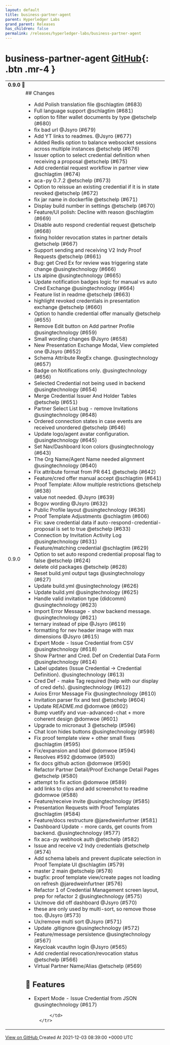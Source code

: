 ```yaml
---
layout: default
title: business-partner-agent
parent: Hyperledger Labs
grand_parent: Releases
has_children: false
permalink: /releases/hyperledger-labs/business-partner-agent
---
```


# business-partner-agent <span class="fs-3 right-align">[GitHub](https://github.com/hyperledger-labs/business-partner-agent){: .btn .mr-4 }</span>


<div>
    <table>
        <tr>
            <td colspan="2">
                <b>
                    0.9.0 🌈
                </b>
            </td>
        </tr>
        <tr>
            <td>
                <span class="chip">
                    0.9.0
                </span>
            </td>
            <td>
                ## Changes

- Add Polish translation file @schlagtim (#683)
- Full language support @schlagtim (#681)
- option to filter wallet documents by type @etschelp (#680)
- fix bad url @Jsyro (#679)
- Add YT links to readmes. @Jsyro (#677)
- Added Redis option to balance websocket sessions across multiple instances @etschelp (#676)
- Issuer option to select credential definition when receiving a proposal @etschelp (#675)
- Add credential request workflow in partner view @schlagtim (#674)
- aca-py 0.7.2 @etschelp (#673)
- Option to reissue an existing credential if it is in state revoked @etschelp (#672)
- fix jar name in dockerfile @etschelp (#671)
- Display build number in settings @etschelp (#670)
- Feature/UI polish: Decline with reason @schlagtim (#669)
- Disable auto respond credential request @etschelp (#668)
- fixing holder revocation states in partner details @etschelp (#667)
- Support sending and receiving V2 Indy Proof Requests @etschelp (#661)
- Bug: get Cred Ex for review was triggering state change @usingtechnology (#666)
- Lts alpine @usingtechnology (#665)
- Update notification badges logic for manual vs auto Cred Exchange @usingtechnology (#664)
- Feature list in readme @etschelp (#663)
- highlight revoked credentials in presentation exchange  @etschelp (#660)
- Option to handle credential offer manually @etschelp (#655)
- Remove Edit button on Add partner Profile @usingtechnology (#659)
- Small wording changes @Jsyro (#658)
- New Presentation Exchange Modal, View completed one @Jsyro (#652)
- Schema Attribute RegEx change. @usingtechnology (#657)
- Badge on Notifications only. @usingtechnology (#656)
- Selected Credential not being used in backend @usingtechnology (#654)
- Merge Credential Issuer And Holder Tables @etschelp (#651)
- Partner Select List bug - remove Invitations @usingtechnology (#648)
- Ordered connection states in case events are received unordered @etschelp (#646)
- Update logo/agent avatar configuration. @usingtechnology (#645)
- Set Nav/Dashboard Icon colors @usingtechnology (#643)
- The Org Name/Agent Name needed alignment @usingtechnology (#640)
- Fix attribute format from PR 641 @etschelp (#642)
- Feature/cred offer manual accept @schlagtim (#641)
- Proof Template: Allow multiple restrictions @etschelp (#638)
- value not needed. @Jsyro (#639)
- Bcgov wording @Jsyro (#632)
- Public Profile layout @usingtechnology (#636)
- Proof Template Adjustments @schlagtim (#606)
- Fix: save credential data if auto-respond-credential-proposal is set to true @etschelp (#633)
- Connection by Invitation Activity Log @usingtechnology (#631)
- Feature/matching credential @schlagtim (#629)
- Option to set auto respond credential proposal flag to false @etschelp (#624)
- delete old packages @etschelp (#628)
- Reset build.yml output tags @usingtechnology (#627)
- Update build.yml @usingtechnology (#626)
- Update build.yml @usingtechnology (#625)
- Handle valid invitation type (didcomm) @usingtechnology (#623)
- Import Error Message - show backend message. @usingtechnology (#621)
- ternary instead of pipe @Jsyro (#619)
- formatting for nev header image with max dimensions @Jsyro (#615)
- Expert Mode - Issue Credential from CSV @usingtechnology (#618)
- Show Partner and Cred. Def on Credential Data Form @usingtechnology (#614)
- Label updates (Issue Credential -> Credential Definition). @usingtechnology (#613)
- Cred Def - make Tag required (help with our display of cred defs). @usingtechnology (#612)
- Axios Error Message Fix @usingtechnology (#610)
- Invitation parser fix and test @etschelp (#604)
- Update README.md @domwoe (#602)
- Bump vuetify and vue-advanced-chat + more coherent design @domwoe (#601)
- Upgrade to micronaut 3 @etschelp (#596)
- Chat Icon hides buttons @usingtechnology (#598)
- Fix proof template view + other small fixes @schlagtim (#595)
- Fix/expansion and label @domwoe (#594)
- Resolves #592 @domwoe (#593)
- fix docs github action @domwoe (#590)
- Refactor Partner Detail/Proof Exchange Detail Pages @etschelp (#580)
- attempt to fix action @domwoe (#589)
- add links to clips and add screenshot to readme @domwoe (#588)
- Feature/receive invite @usingtechnology (#585)
- Presentation Requests with Proof Templates @schlagtim (#584)
- Feature/docs restructure @jaredweinfurtner (#581)
- Dashboard Update - more cards, get counts from backend. @usingtechnology (#577)
- fix aca-py webhook auth @etschelp (#582)
- Issue and receive v2 Indy credentials @etschelp (#574)
- Add schema labels and prevent duplicate selection in Proof Template UI @schlagtim (#579)
- master 2 main @etschelp (#578)
- bugfix: proof template view/create pages not loading on refresh @jaredweinfurtner (#576)
- Refactor 1 of Credential Management screen layout, prep for refactor 2 @usingtechnology (#575)
- Ux/move did off dashboard @Jsyro (#570)
- these are only used by multi-sort, so remove those too. @Jsyro (#573)
- Ux/remove multi sort @Jsyro (#571)
- Update .gitignore @usingtechnology (#572)
- Feature/message persistence @usingtechnology (#567)
- Keycloak vcauthn login @Jsyro (#565)
- Add credential revocation/revocation status @etschelp (#566)
- Virtual Partner Name/Alias @etschelp (#569)

## 🚀 Features

- Expert Mode - Issue Credential from JSON @usingtechnology (#617)

            </td>
        </tr>
    </table>
    <a href="https://github.com/hyperledger-labs/business-partner-agent/releases/tag/0.9.0" class=".btn">
        View on GitHub
    </a>
    <span class="right-align">
        Created At 2021-12-03 08:39:00 +0000 UTC
    </span>
</div>

